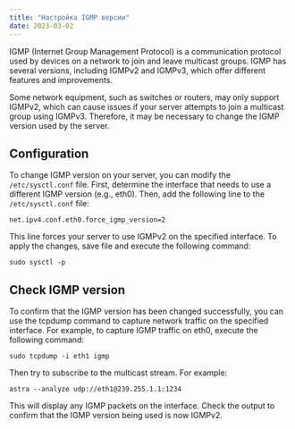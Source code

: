 ```yaml
---
title: "Настройка IGMP версии"
date: 2023-03-02
---
```


IGMP (Internet Group Management Protocol) is a communication protocol used by devices on a network to join and leave multicast groups. IGMP has several versions, including IGMPv2 and IGMPv3, which offer different features and improvements.

Some network equipment, such as switches or routers, may only support IGMPv2, which can cause issues if your server attempts to join a multicast group using IGMPv3. Therefore, it may be necessary to change the IGMP version used by the server.

## Configuration

To change IGMP version on your server, you can modify the `/etc/sysctl.conf` file. First, determine the interface that needs to use a different IGMP version (e.g., eth0). Then, add the following line to the `/etc/sysctl.conf` file:

```
net.ipv4.conf.eth0.force_igmp_version=2
```

This line forces your server to use IGMPv2 on the specified interface. To apply the changes, save file and execute the following command:

```
sudo sysctl -p
```

## Check IGMP version

To confirm that the IGMP version has been changed successfully, you can use the tcpdump command to capture network traffic on the specified interface. For example, to capture IGMP traffic on eth0, execute the following command:

```
sudo tcpdump -i eth1 igmp
```

Then try to subscribe to the multicast stream. For example:

```
astra --analyze udp://eth1@239.255.1.1:1234
```

This will display any IGMP packets on the interface. Check the output to confirm that the IGMP version being used is now IGMPv2.
